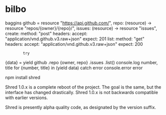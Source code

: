 # bilbo
baggins
github = resource "https://api.github.com/",
  repo: (resource) ->
    resource "repos/{owner}/{repo}/",
      issues: (resource) ->
        resource "issues",
          create:
            method: "post"
            headers:
              accept: "application/vnd.github.v3.raw+json"
            expect: 201
          list:
            method: "get"
            headers:
              accept: "application/vnd.github.v3.raw+json"
            expect: 200

            try
  {data} = yield github
    .repo {owner, repo}
    .issues
    .list()
  console.log number, title for {number, title} in (yield data)
catch error
  console.error error

  npm install shred


  Shred 1.0.x is a complete reboot of the project. The goal is the same, but the interface has changed drastically. Shred 1.0.x is not backwards compatible with earlier versions.

Shred is presently alpha quality code, as designated by the version suffix.


